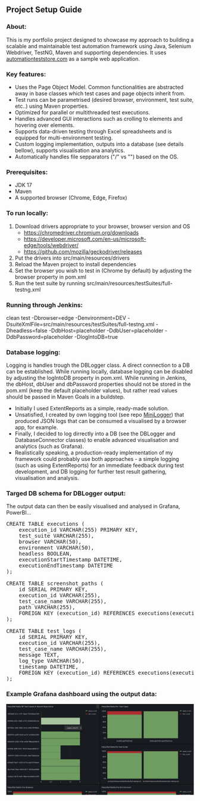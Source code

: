 
## Project Setup Guide

### About:

This is my portfolio project designed to showcase my approach to building a scalable and maintainable test automation framework using Java, Selenium Webdriver, TestNG, Maven and supporting dependencies. It uses [automationteststore.com](https://automationteststore.com/) as a sample web application.


### Key features:
- Uses the Page Object Model. Common functionalities are abstracted away in base classes which test cases and page objects inherit from.
- Test runs can be parametrised (desired browser, environment, test suite, etc..) using Maven properties.
- Optimized for parallel or multithreaded test executions.
- Handles advanced GUI interactions such as crolling to elements and hovering over elements.
- Supports data-driven testing through Excel spreadsheets and is equipped for multi-environment testing.
- Custom logging implementation, outputs into a database (see details bellow), supports visualisation ana analytics.
- Automatically handles file sepparators ("/" vs "\") based on the OS.

### Prerequisites:

- JDK 17
- Maven
- A supported browser (Chrome, Edge, Firefox)

### To run locally:

1. Download drivers appropriate to your browser, browser version and OS
   - https://chromedriver.chromium.org/downloads
   - https://developer.microsoft.com/en-us/microsoft-edge/tools/webdriver/
   - https://github.com/mozilla/geckodriver/releases
2. Put the drivers into src/main/resources/drivers
3. Reload the Maven project to install dependencies
4. Set the browser you wish to test in (Chrome by default) by adjusting the browser property in pom.xml
5. Run the test suite by running src/main/resources/testSuites/full-testng.xml

### Running through Jenkins:

clean test -Dbrowser=edge -Denvironment=DEV -DsuiteXmlFile=src/main/resources/testSuites/full-testng.xml -Dheadless=false -DdbHost=placeholder -DdbUser=placeholder -DdbPassword=placeholder -DlogIntoDB=true

### Database logging:
Logging is handles trough the DBLogger class. A direct connection to a DB can be established. While running locally, database logging can be disabled by adjusting the logIntoDB property in pom.xml. While running in Jenkins, the dbHost, dbUser and dbPassword properties should not be stored in the pom.xml (keep the default placeholder values), but rather read values should be passed in Maven Goals in a buildstep.
- Initially I used ExtentReports as a simple, ready-made solution.
- Unsatisfied, I created by own logging tool (see repo [MiniLogger](https://github.com/slechtd/minilogger)) that produced JSON logs that can be consumed a visualised by a browser app, for example.
- Finally, I decided to log dirrectly into a DB (see the DBLogger and DatabaseConnector classes) to enable advanced visualisation and analytics (such as Grafana).
- Realistically speaking, a production-ready implementation of my framework could probably use both approaches - a simple logging (such as using ExtentReports) for an immediate feedback during test development, and DB logging for further test result gathering, visualisation and analysis.


### Targed DB schema for DBLogger output:

The output data can then be easily visualised and analysed in Grafana, PowerBI...

<pre>
CREATE TABLE executions (
    execution_id VARCHAR(255) PRIMARY KEY,
    test_suite VARCHAR(255),
    browser VARCHAR(50),
    environment VARCHAR(50),
    headless BOOLEAN,
    executionStartTimestamp DATETIME,
    executionEndTimestamp DATETIME
);

CREATE TABLE screenshot_paths (
    id SERIAL PRIMARY KEY,
    execution_id VARCHAR(255),
    test_case_name VARCHAR(255),
    path VARCHAR(255),
    FOREIGN KEY (execution_id) REFERENCES executions(execution_id)
);

CREATE TABLE test_logs (
    id SERIAL PRIMARY KEY,
    execution_id VARCHAR(255),
    test_case_name VARCHAR(255),
    message TEXT,
    log_type VARCHAR(50),
    timestamp DATETIME,
    FOREIGN KEY (execution_id) REFERENCES executions(execution_id)
);
</pre>

### Example Grafana dashboard using the output data:

![Example Grafana Dashboard](GrafanaExample.png)

